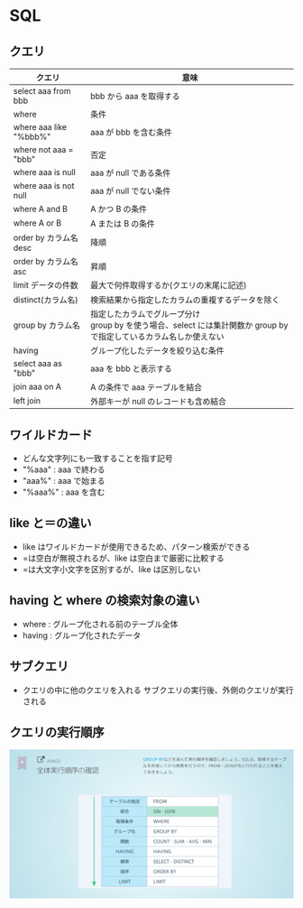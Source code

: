 # SQL

## クエリ

| クエリ                 | 意味                                                                                                                   |
| ---------------------- | ---------------------------------------------------------------------------------------------------------------------- |
| select aaa from bbb    | bbb から aaa を取得する                                                                                                |
| where                  | 条件                                                                                                                   |
| where aaa like "%bbb%" | aaa が bbb を含む条件                                                                                                  |
| where not aaa = "bbb"  | 否定                                                                                                                   |
| where aaa is null      | aaa が null である条件                                                                                                 |
| where aaa is not null  | aaa が null でない条件                                                                                                 |
| where A and B          | A かつ B の条件                                                                                                        |
| where A or B           | A または B の条件                                                                                                      |
| order by カラム名 desc | 降順                                                                                                                   |
| order by カラム名 asc  | 昇順                                                                                                                   |
| limit データの件数     | 最大で何件取得するか(クエリの末尾に記述)                                                                               |
| distinct(カラム名)     | 検索結果から指定したカラムの重複するデータを除く                                                                       |
| group by カラム名      | 指定したカラムでグループ分け<br>group by を使う場合、select には集計関数か group by で指定しているカラム名しか使えない |
| having                 | グループ化したデータを絞り込む条件                                                                                     |
| select aaa as "bbb"    | aaa を bbb と表示する                                                                                                  |
| join aaa on A          | A の条件で aaa テーブルを結合                                                                                          |
| left join              | 外部キーが null のレコードも含め結合                                                                                   |

## ワイルドカード

- どんな文字列にも一致することを指す記号
- "%aaa" : aaa で終わる
- "aaa%" : aaa で始まる
- "%aaa%" : aaa を含む

## like と＝の違い

- like はワイルドカードが使用できるため、パターン検索ができる
- =は空白が無視されるが、like は空白まで厳密に比較する
- =は大文字小文字を区別するが、like は区別しない

## having と where の検索対象の違い

- where : グループ化される前のテーブル全体
- having : グループ化されたデータ

## サブクエリ

- クエリの中に他のクエリを入れる
  サブクエリの実行後、外側のクエリが実行される

## クエリの実行順序

![クエリ実行順序](../image/SQL実行順序.png)
